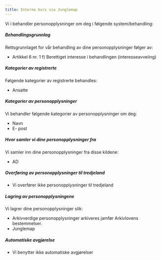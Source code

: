 ```yaml
---
title: Interne kurs via Junglemap
---
```



  

Vi i behandler personopplysninger om deg i følgende system/behandling:

  

##### Behandlingsgrunnlag

Rettsgrunnlaget for vår behandling av dine personopplysninger følger av:

*   Artikkel 6 nr. 1 f) Berettiget interesse i behandlingen (interesseavveiing)

##### Kategorier av registrerte

Følgende kategorier av registrerte behandles:

*   Ansatte

##### Kategorier av personopplysninger

Vi behandler følgende kategorier av personopplysninger om deg:

*   Navn
*   E- post

##### Hvor samler vi dine personopplysninger fra

Vi samler inn dine personopplysninger fra disse kildene:

*   AD

##### Overføring av personopplysninger til tredjeland

*   Vi overfører ikke personopplysninger til tredjeland

##### Lagring av personopplysningene

Vi lagrer dine personopplysninger slik:

*   Arkivverdige personopplysninger arkiveres jamfør Arkivlovens bestemmelser.
*   Junglemap

##### Automatiske avgjørelse

*   Vi benytter ikke automatiske avgjørelser